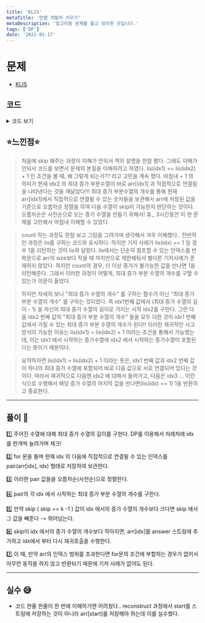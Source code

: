 ```yaml
---
title: 'KLIS'
metaTitle: '만렙 개발자 키우기'
metaDescription: '알고리즘 문제를 풀고 정리한 곳입니다.'
tags: ['DP']
date: '2021-01-17'
---
```


# 문제

- [KLIS](https://www.algospot.com/judge/problem/read/KLIS)

## 코드

<details><summary> 코드 보기 </summary>

```javascript
#include <iostream>
#include <vector>
#include <algorithm>
#include <string>
#include <cstring>
#define MAX_VAL 2000000000 + 1
using namespace std;
vector<int> arr;
int cache_lis[501], cache_cnt[501];

// arr[idx] 에서 시작하는 증가 부분 수열 중 최대 길이 반환.
int lis(int idx)
{
	int& ret = cache_lis[idx + 1];
	if (ret != -1) return ret;
	ret = 1; // arr[idx] 는 항상 있으므로 1이다.
	for (int next = idx + 1; next < arr.size(); ++next)
		if (idx == -1 || arr[idx] < arr[next])
			ret = max(ret, 1 + lis(next));
	return ret;
}
// arr[idx] 에서 시작하는 최대 증가 부분 수열의 개수 반환.
int count(int idx)
{
	if (lis(idx) == 1) return 1;
	int& ret = cache_cnt[idx];
	if (ret != -1) return ret;
	ret = 0;
	for (int next = idx + 1; next < arr.size(); ++next)
		if((idx == -1 || arr[idx] < arr[next]) &&
			lis(idx) == lis(next) + 1)
			ret = min<long long>(MAX_VAL, (long long)ret + count(next));
	return ret;
}
// arr[start]에서 시작하는 LIS 중 사전 순으로 skip개 건너뛴 수열을 str에 저장한다.
void reconstruct(int start, int skip, vector<int>& str)
{
	// 1. arr[start]는 항상 str에 포함한다.
	// -> 재귀를 들어온다는 것은 더 이상 skip을 못하고 해당 숫자를 포함한 수열이라는 의미기 때문.
	if(start != -1) str.push_back(arr[start]);

	// 2. 뒤에 올 수 있는 숫자들과 위치의 목록을 만든다.
	// (숫자, 숫자의 위치)의 목록
	vector<pair<int, int>> followers;
	for (int next = start + 1; next < arr.size(); ++next)
		if ((start == -1 || arr[start] < arr[next]) && lis(start) == lis(next) + 1)
			followers.push_back(make_pair(arr[next], next));
	sort(followers.begin(), followers.end());

	// 3. K 번째 LIS의 다음 숫자를 찾는다.
	for (int i = 0; i < followers.size(); ++i)
	{
		// 이 숫자를 뒤에 이어서 만들 수 있는 LIS의 개수를 본다.
		int idx = followers[i].second;
		int cnt = count(idx);
		if (cnt <= skip) skip -= cnt;
		else {
			// 다음 숫자는 arr[idx] 임을 알 수 있다.
			// 4. 재귀호출을 시행한다.
			reconstruct(idx, skip, str);
			break;
		}
	}
}
int main()
{
	int tc;
	cin >> tc;
	while (tc-- > 0) {
		int n, k, res = 0;
		cin >> n >> k;
		arr.resize(n);
		memset(cache_lis, -1, sizeof(cache_lis));
		memset(cache_cnt, -1, sizeof(cache_cnt));
		for (int i = 0; i < n; ++i) cin >> arr[i];
		cout << lis(-1) - 1 << '\n';

		vector<int> str;
		reconstruct(-1, k - 1, str);
		for (auto& elem : str)
			cout << elem << ' ';
		cout << '\n';
		arr.clear();
	}
}
```

</details>

## ⭐️느낀점⭐️

> 처음에 skip 해주는 과정이 이해가 안되서 책의 설명을 한참 봤다. 그래도 이해가 안되서 코드를 보면서 문제의 본질을 이해하려고 하였다. lis(idx1) == lis(idx2) + 1 인 조건을 볼 때, 왜 그렇게 되는가?? 라고 고민을 계속 했다. 마침내 + 1 의 의미가 현재 idx2 의 최대 증가 부분수열이 바로 arr[idx1] 과 직접적으로 연결됨을 나타낸다는 것을 깨달았다!!! 최대 증가 부분수열의 개수를 통해 현재 arr[idx1]에서 직접적으로 연결될 수 있는 숫자들을 보관해서 arr에 저장된 값을 기준으로 오름차순 정렬을 하여 다음 수열이 skip이 가능한지 판단하는 것이다. 오름차순은 사전순으로 오는 증가 수열을 만들기 위해서! 휴,, 3시간동안 이 한 문제를 고민해서 마침내 이해할 수 있었다.

> count 하는 과정도 한참 보고 그림을 그려가며 생각해서 겨우 이해했다.. 전반적인 과정은 lis를 구하는 코드와 유사하다. 하지만 기저 사례가 lis(idx) == 1 일 경우 1을 리턴하는 것이 lis와 달랐다. lis에서는 단순히 참조할 수 있는 인덱스를 반복문으로 arr의 size보다 작을 때 까지만으로 제한해둬서 별다른 기저사례가 존재하지 않았다. 하지만 count의 경우, 더 이상 증가가 불가능한 값을 만나면 1을 리턴해준다. 그래서 이러한 과정이 어떻게, 최대 증가 부분 수열의 개수를 구할 수 있는가 의문이 들었다.

> 하지만 자세히 보니 "최대 증가 수열의 개수" 를 구하는 함수가 아닌 "최대 증가 부분 수열의 개수" 를 구하는 것이었다. 즉 idx1번째 값에서 (최대 증가 수열의 길이 - 1) 을 자신의 최대 증가 수열의 길이로 가지는 시작 idx2를 구한다. 그런 다음 idx2 번째 값의 "최대 증가 부분 수열의 개수" 들을 모두 더한 것이 idx1 번째 값에서 가질 수 있는 최대 증가 부분 수열의 개수가 된다!! 이러한 재귀적인 사고방식이 가능한 이유는 lis(idx1) = lis(idx2) + 1 이라는 조건을 통해서 가능했는데, 이는 idx1 에서 시작하는 증가수열에 idx2 에서 시작하는 증가수열이 포함된다는 뜻이기 때문이다.

> 요약하자면 lis(idx1) = lis(idx2) + 1 이라는 뜻은, idx1 번째 값과 idx2 번째 값이 하나의 최대 증가 수열에 포함되어 바로 다음 값으로 서로 연결되어 있다는 것이다. 따라서 재귀적으로 다음엔 idx2 에 대해서 들어가고, 다음은 idx3 ... 이런 식으로 수행해서 해당 증가 수열의 마지막 값을 만나면(lis(idx) == 1) 1을 반환하고 종료한다.

<hr/>

## 풀이 📣

1️⃣ 주어진 수열에 대해 최대 증가 수열의 길이를 구한다. DP를 이용해서 차례차례 idx를 한개씩 늘려가며 체크!

2️⃣ for 문을 돌며 현재 idx 의 다음에 직접적으로 연결될 수 있는 인덱스를 pair(arr[idx], idx) 형태로 저장하여 보관한다.

3️⃣ 이러한 pair 값들을 오름차순(사전순)으로 정렬한다.

4️⃣ pair의 각 idx 에서 시작하는 최대 증가 부분 수열의 개수를 구한다.

5️⃣ 만약 skip ( skip == k -1 ) 값이 idx 에서의 증가 수열의 개수보다 크다면 skip 에서 그 값을 빼준다 -> 뛰어넘는다.

6️⃣ skip이 idx 에서의 증가 수열의 개수보다 작아지면, arr[idx]를 answer 스트링에 추가하고 idx에서 부터 다시 재귀호출을 수행한다.

7️⃣ 이 때, 만약 arr의 인덱스 범위를 초과한다면 for문의 조건에 부합하는 경우가 없어서 아무런 동작을 하지 않고 반환되기 때문에 기저 사례가 없어도 된다.

<hr/>

## 실수 😅

- 코드 한줄 한줄이 한 번에 이해하기엔 어려웠다.. reconstruct 과정에서 start를 스트링에 저장하는 것이 아니라 arr[start]를 저장해야 하는데 이를 실수했다.
